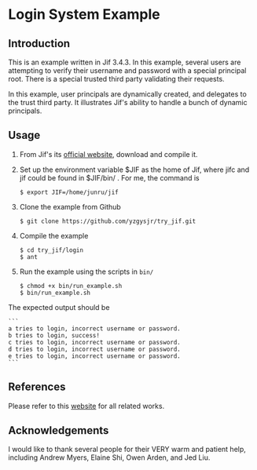 # Login System Example

## Introduction

This is an example written in Jif 3.4.3.
In this example, several users are attempting to verify their username and password with a special principal root.
There is a special trusted third party validating their requests.

In this example, user principals are dynamically created, and delegates to the trust third party.
It illustrates Jif's ability to handle a bunch of dynamic principals.

## Usage

 1. From Jif's its [official website](http://www.cs.cornell.edu/jif/), download and compile it.
 2. Set up the environment variable $JIF as the home of Jif, where jifc and jif could be found in $JIF/bin/ . For me, the command is

    ```{bash}
    $ export JIF=/home/junru/jif
    ```
 3. Clone the example from Github

    ```{bash}
    $ git clone https://github.com/yzgysjr/try_jif.git
    ```
 4. Compile the example

    ```{bash}
    $ cd try_jif/login
    $ ant
    ```
 5. Run the example using the scripts in `bin/`

    ```{bash}
    $ chmod +x bin/run_example.sh
    $ bin/run_example.sh
    ```
 The expected output should be
 
    ```
    a tries to login, incorrect username or password.
    b tries to login, success!
    c tries to login, incorrect username or password.
    d tries to login, incorrect username or password.
    e tries to login, incorrect username or password.
    ```

## References

   Please refer to this [website](http://www.cs.cornell.edu/jif/) for all related works.

## Acknowledgements

   I would like to thank several people for their VERY warm and patient help, including Andrew Myers, Elaine Shi, Owen Arden, and Jed Liu.
